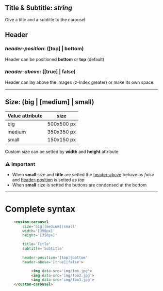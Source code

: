 ## Title & Subtitle: *string*
Give a title and a subtitle to the carousel


## Header

### *header-position*: ([top] | bottom)
Header can be positioned **bottom** or **top** (default)

### *header-above*: ([true] | false)

Header can lay above the images (z-Index greater) or make its own space.

---

## Size: (big | [medium] | small)  
|Value attribute| size
|----------|:-------------:|
|big| 500x500 px|
|medium|350x350 px|
|small|150x150 px|

Custom size can be setted by **width** and **height** attribute

### ⚠️ Important
- When **small** size and **title** are setted the [header-above](#header-above-true-false) behave as *false* and [header-position](#header-position-top-bottom) is setted as *top*
- When **small** size is setted the buttons are condensed at the bottom

---



# Complete syntax

```html
    <custom-carousel
        size='big|[medium]|small'
        width='[350px]'
        height='[350px]'

        title='Title'
        subtitle='Subtitle'
        
        header-position='[top]|bottom'
        header-above='[true]|false'>

            <img data-src='img/foo.jpg'>
            <img data-src='img/foo2.jpg'>
            <img data-src='img/foo3.jpg'>
    </custom-carousel>
```
